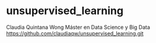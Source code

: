 # unsupervised_learning

Claudia Quintana Wong
Máster en Data Science y Big Data
https://github.com/claudiaqw/unsupervised_learning.git
